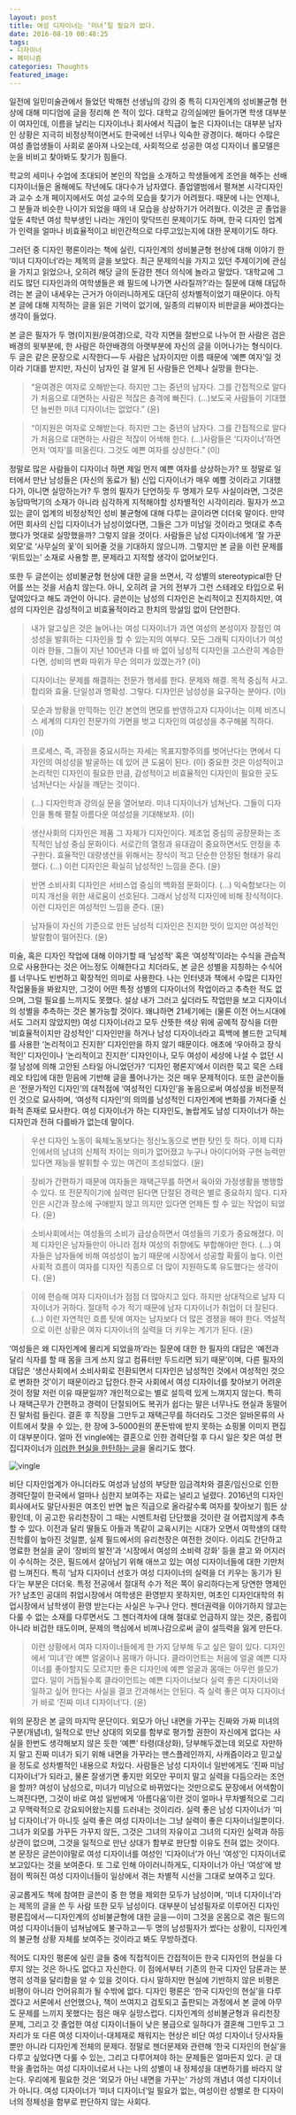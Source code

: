 ```yaml
---
layout: post
title: 여성 디자이너는 ‘미녀’일 필요가 없다.
date: 2016-08-19 00:48:25
tags: 
- 디자이너 
- 페미니즘
categories: Thoughts
featured_image: 
---
```

일전에 일민미술관에서 들었던 박해천 선생님의 강의 중 특히 디자인계의 성비불균형 현상에 대해 미디엄에 글을 정리해 쓴 적이 있다. 대학교 강의실에만 들어가면 학생 대부분이 여자인데, 이름을 날리는 디자이너나 회사에서 직급이 높은 디자이너는 대부분 남자인 상황은 지극히 비정상적이면서도 한국에선 너무나 익숙한 광경이다. 해마다 수많은 여성 졸업생들이 사회로 쏟아져 나오는데, 사회적으로 성공한 여성 디자이너 롤모델은 눈을 비비고 찾아봐도 찾기가 힘들다.

학교의 세미나 수업에 초대되어 본인의 작업을 소개하고 학생들에게 조언을 해주는 선배 디자이너들은 올해에도 작년에도 대다수가 남자였다. 졸업앨범에서 펼쳐본 시각디자인과 교수 소개 페이지에서도 여성 교수의 모습을 찾기가 어려웠다. 때문에 나는 언제나, 그 분들과 비슷한 나이가 되었을 때의 내 모습을 상상하기가 어려웠다. 이것은 곧 졸업을 앞둔 4학년 여성 학부생인 나라는 개인이 맞닥뜨린 문제이기도 하며, 한국 디자인 업계가 인력을 얼마나 비효율적이고 비인간적으로 다루고있는지에 대한 문제이기도 하다.

그러던 중 디자인 평론이라는 책에 실린, 디자인계의 성비불균형 현상에 대해 이야기 한 ‘미녀 디자이너’라는 제목의 글을 보았다. 최근 문제의식을 가지고 있던 주제이기에 관심을 가지고 읽었으나, 오히려 해당 글의 둔감한 젠더 의식에 놀라고 말았다. ‘대학교에 그리도 많던 디자인과의 여학생들은 왜 필드에 나가면 사라질까?’라는 질문에 대해 대답하려는 본 글이 내세우는 근거가 아이러니하게도 대단히 성차별적이었기 때문이다. 아직 본 글에 대해 지적하는 글을 읽은 기억이 없기에, 일종의 리뷰이자 비판글을 써야겠다는 생각이 들었다.

본 글은 필자가 두 명(이지원/윤여경)으로, 각각 지면을 절반으로 나누어 한 사람은 검은배경의 윗부분에, 한 사람은 하얀배경의 아랫부분에 자신의 글을 이어나가는 형식이다. 두 글은 같은 문장으로 시작한다 — 두 사람은 남자이지만 이름 때문에 ‘예쁜 여자’일 것이라 기대를 받지만, 자신이 남자인 걸 알게 된 사람들은 언제나 실망을 한다는.

>“윤여경은 여자로 오해받는다. 하지만 그는 중년의 남자다. 그를 간접적으로 알다가 처음으로 대면하는 사람은 적잖은 충격에 빠진다. (…)보도국 사람들이 기대했던 늘씬한 미녀 디자이너는 없었다.” (윤)

>“이지원은 여자로 오해받는다. 하지만 그는 중년의 남자다. 그를 간접적으로 알다가 처음으로 대면하는 사람은 적잖이 어색해 한다. (…)사람들은 ‘디자이너’하면 먼저 ‘여자’를 떠올린다. 그것도 예쁜 여자를 상상한다.” (이)

정말로 많은 사람들이 디자이너 하면 제일 먼저 예쁜 여자를 상상하는가? 또 정말로 일터에서 만난 남성들은 (자신의 동료가 될) 신입 디자이너가 매우 예쁠 것이라고 기대했다가, 아니면 실망하는가? 두 명의 필자가 단언하듯 두 명제가 모두 사실이라면, 그것은 농담따먹기의 소재가 아니라 심각하게 지적해야할 성차별적인 시각이리라. 필자가 쓰고있는 글이 업계의 비정상적인 성비 불균형에 대해 다루는 글이라면 더더욱 말이다. 만약 어떤 회사의 신입 디자이너가 남성이었다면, 그들은 그가 미남일 것이라고 멋대로 추측했다가 멋대로 실망했을까? 그렇지 않을 것이다. 사람들은 남성 디자이너에게 ‘잘 가꾼 외모’로 ‘사무실의 꽃’이 되어줄 것을 기대하지 않으니까. 그렇지만 본 글을 이런 문제를 ‘위트있는’ 소재로 사용할 뿐, 문제라고 지적할 생각이 없어보인다.

또한 두 글쓴이는 성비불균형 현상에 대한 글을 쓰면서, 각 성별의 stereotypical한 단어를 쓰는 것을 서슴치 않는다. 아니, 오히려 글 거의 전부가 그런 스테레오 타입으로 뒤덮여있다고 해도 과언이 아니다. 글쓴이는 남성의 디자인은 논리적이고 진지하지만, 여성의 디자인은 감성적이고 비효율적이라고 한치의 망설임 없이 단언한다.

>내가 알고싶은 것은 늘어나는 여성 디자이너가 과연 여성의 본성이자 장점인 여성성을 발휘하는 디자인을 할 수 있는지의 여부다. 모든 그래픽 디자이너가 여성이라 한들, 그들이 지난 100년과 다를 바 없이 남성적 디자인을 고스란히 계승한다면, 성비의 변화 따위가 무슨 의미가 있겠는가? (이)

>디자이너는 문제를 해결하는 전문가 행세를 한다. 문제와 해결. 목적 중심적 사고. 합리와 효율. 단일성과 명확성. 그렇다. 디자인은 남성성을 요구하는 분야다. (이)

>모순과 방황을 만끽하는 인간 본연의 면모를 반영하고자 디자이너는 이제 비즈니스 세계의 디자인 전문가의 가면을 벗고 디자인의 여성성을 추구해봄 직하다. (이)

>프로세스, 즉, 과정을 중요시하는 자세는 목표지향주의를 벗어난다는 면에서 디자인의 여성성을 발굴하는 데 있어 큰 도움이 된다. (이)
중요한 것은 이성적이고 논리적인 디자인이 필요한 만큼, 감성적이고 비효율적인 디자인이 필요한 곳도 넘처난다는 사실을 깨닫는 것이다.

>(…) 디자인학과 강의실 문을 열어보라. 미녀 디자이너가 넘쳐난다. 그들이 디자인을 통해 펼칠 아름다운 여성성을 기대해보자. (이)

>생산사회의 디자인은 제품 그 자체가 디자인이다. 제조업 중심의 공장문화는 조직적인 남성 중심 문화이다. 서로간의 열정과 유대감이 중요하면서도 안정을 추구한다. 효율적인 대량생산을 위해서는 장식이 적고 단순한 안정된 형태가 유리했다. (…) 이런 디자인은 확실히 남성적인 느낌을 준다. (윤)

>반면 소비사회 디자인은 서비스업 중심의 백화점 문화이다. (…) 익숙함보다는 이미지 개선을 위한 새로움이 선호된다. 그래서 남성적 디자인에 비해 장식적이다. 이런 디자인은 여성적인 느낌을 준다. (윤)

>남자들이 자신의 기준으로 만든 남성적 디자인은 진지한 맛이 있지만 여성적인 발랄함이 떨어진다. (윤)

미술, 혹은 디자인 작업에 대해 이야기할 때 ‘남성적’ 혹은 ‘여성적’이라는 수식을 관습적으로 사용한다는 것은 어느정도 이해한다고 치더라도, 본 글은 성별을 지칭하는 수식어를 너무나도 빈번하고 확장적인 의미로 사용한다. 나는 인터넷과 책에서 수많은 디자인 작업물들을 봐왔지만, 그것이 어떤 특정 성별의 디자이너의 작업이라고 추측한 적도 없으며, 그럴 필요를 느끼지도 못했다. 설상 내가 그러고 싶더라도 작업만을 보고 디자이너의 성별을 추측하는 것은 불가능할 것이다. 왜냐하면 21세기에는 (물론 이전 어느시대에서도 그러지 않았지만) 여성 디자이너라고 모두 산뜻한 색상 위에 공예적 장식을 더한 ‘비효율적이지만 감성적인’ 디자인만을 하거나 남성 디자이너라고 흑백에 볼드한 고딕체를 사용한 ‘논리적이고 진지한’ 디자인만을 하지 않기 때문이다. 애초에 ‘우아하고 장식적인’ 디자인이나 ‘논리적이고 진지한’ 디자인이나, 모두 여성이 세상에 나설 수 없던 시절 남성에 의해 고안된 스타일 아니었던가? ‘디자인 평론지’에서 이러한 묵고 묵은 스테레오 타입에 대한 믿음에 기반해 글을 풀어나가는 것은 매우 문제적이다. 또한 글쓴이들은 ‘전문가적인 디자인’의 대척점에 ‘여성적인 디자인’을 놓음으로써 여성성을 비전문적인 것으로 묘사하며, ‘여성적 디자인’의 의의를 남성적인 디자인계에 변화를 가져다줄 신화적 존재로 묘사한다. 여성 디자이너가 하는 디자인도, 놀랍게도 남성 디자이너가 하는 디자인과 전혀 다를바가 없는데 말이다.

>우선 디자인 노동이 육체노동보다는 정신노동으로 변한 탓인 듯 하다. 이제 디자인에서의 남녀의 신체적 차이는 의미가 없어졌고 누구나 아이디어와 구현 능력만 있다면 재능을 발휘할 수 있는 여건이 조성되었다. (윤)

>장비가 간편하기 때문에 여자들은 재택근무를 하면서 육아와 가정생활을 병행할 수 있다. 또 전문직이기에 실력만 된다면 단절된 경력은 별로 중요하지 않다. 디자인은 시간과 장소에 구애받지 않고 의지만 있다면 언제든 할 수 있는 작업이 되었다. (윤)

>소비사회에서는 여성들의 소비가 급상승하면서 여성들의 기호가 중요해졌다. 이제 디자인은 남자들만이 아니라 점차 여성의 취향에도 부합해야만 한다. (…) 여자들은 남자들에 비해 여성성이 높기 때문에 시장에서 성공할 확률이 높다. 이런 사회적 흐름이 여자를 디자인 직종으로 더 많이 지원하도록 유도했다는 생각이다. (윤)

>이에 편승해 여자 디자이너가 점점 더 많아지고 있다. 하지만 상대적으로 남자 디자이너가 귀하다. 절대적 수가 적기 때문에 남자 디자이너가 취업이 더 잘된다. (…) 이런 자연적인 흐름 탓에 여자는 남자보다 더 많은 경쟁을 해야 한다. 역설적으로 이런 상황은 여자 디자이너의 실력을 더 키우는 계기가 된다. (윤)

‘여성들은 왜 디자인계에 몰리게 되었을까’라는 질문에 대한 한 필자의 대답은 ‘예전과 달리 식자를 할 때 몸을 크게 쓰지 않고 컴퓨터만 두드리면 되기 때문’이며, 다른 필자의 대답은 ‘생산사회에서 소비사회로 전환되면서 디자인은 남성적인 것에서 여성적인 것으로 변화한 것’이기 때문이라고 답한다.한국 사회에서 여성 디자이너를 찾아보기 어려운 것이 정말 저런 이유 때문일까? 개인적으로는 별로 설득력 있게 느껴지지 않는다. 특히나 재택근무가 간편하고 경력이 단절되어도 복귀가 쉽다는 말은 너무나도 현실과 동떨어진 말처럼 들린다. 결혼 후 직장을 그만두고 재택근무를 하더라도 그것은 알바몬류의 사이트에서 찾을 수 있는, 한 장에 3–5000원의 푼돈밖에 받지 못하는 쇼핑몰 이미지 편집이 대부분이다. 얼마 전 vingle에는 결혼으로 인한 경력단절 후 다시 일은 찾은 여성 편집디자이너가 [이러한 현실을 한탄하는 글](https://www.vingle.net/posts/1586332-%EC%A0%80%EB%8A%94-%ED%8E%B8%EC%A7%91%EB%94%94%EC%9E%90%EC%9D%B4%EB%84%88%EC%9E%85%EB%8B%88%EB%8B%A4)을 올리기도 했다.

![vingle](/img/vingle.png)


비단 디자인업계가 아니더라도 여성과 남성의 부당한 임금격차와 결혼/임신으로 인한 경력단절이 한국에서 얼마나 심한지 보여주는 자료는 널리고 널렸다. 2016년의 디자인회사에서도 말단사원은 여초인 반면 높은 직급으로 올라갈수록 여자를 찾아보기 힘든 상황인데, 이 공고한 유리천장이 그 때는 시멘트처럼 단단했을 것이란 걸 어렵지않게 추측할 수 있다. 이전과 달리 딸들도 아들과 똑같이 교육시키는 시대가 오면서 여학생의 대학진학률이 높아진 것일뿐, 실제 필드에서의 유리천장은 여전한 것이다. 이리도 간단하고 명료한 현실을 굳이 ‘장비의 발전’과 ‘시장에서 여성의 소비력 강화’ 등을 끌고 와 어지러이 수식하는 것은, 필드에서 살아남기 위해 애쓰고 있는 여성 디자이너들에 대한 기만처럼 느껴진다. 특히 ‘남자 디자이너 선호가 여성 디자이너의 실력을 더 키우는 동기가 된다’는 부분은 더더욱. 특정 전공에서 절대적 수가 적은 쪽이 유리하다는게 당연한 명제인가? 남초인 공대의 취업시장에서 여학생은 환영받지 못하지만, 여초인 디자인대학의 취업시장에서 남학생이 환영 받는다는 사실은 누구나 안다. 젠더권력을 이야기하지 않고는 다룰 수 없는 소재를 다루면서도 그 젠더격차에 대해 절대로 언급하지 않는 것은, 중립이 아니라 비겁한 태도이며, 문제의 핵심에서 비껴나감으로써 글이 설득력을 잃게 만든다.

>이런 상황에서 여자 디자이너들에게 한 가지 당부해 두고 싶은 말이 있다. 디자인에서 ‘미녀’란 예쁜 얼굴이나 몸매가 아니다. 클라이언트는 처음에 얼굴 예쁜 디자이너를 좋아할지도 모르지만 좋은 디자인에 예쁜 얼굴과 몸매는 아무런 쓸모가 없다. 일이 거듭될수록 클라이언트는 예쁜 디자이너보다 실력 좋은 디자이너와 일하고 싶어 한다는 사실을 결코 간과해서는 안된다. 즉 실력 좋은 여자 디자이너가 바로 ‘진짜 미녀 디자이너’다. (윤)

위의 문장은 본 글의 마지막 문단이다. 외모가 아닌 내면을 가꾸는 진짜와 가짜 미녀의 구분(개념녀), 일적으로 만난 상대의 외모를 함부로 평가할 권한이 자신에게 없다는 사실을 한번도 생각해보지 않은 듯한 ‘예쁜’ 타령(대상화), 당부해두겠는데 외모로 자만하지 말고 진짜 미녀가 되기 위해 내면을 가꾸라는 맨스플레인까지, 사캐즘이라고 믿고싶을 정도로 성차별적인 내용으로 차있다. 사람들은 남성 디자이너 일반에게도 ‘진짜 미남 디자이너’가 되라고, 물론 잘생기면 좋지만 외모만 꾸미지 말고 실력을 다듬으라는 조언을 할까? 여성이 남성으로, 미녀가 미남으로 바뀌었다는 것만으로도 문장에서 어색함이 느껴진다면, 그것이 바로 여성 일반에게 ‘아름다움’이란 것이 얼마나 무차별적으로 그리고 무맥락적으로 강요되어왔는지를 드러내는 것이리라. 실력 좋은 남성 디자이너가 ‘미남 디자이너’가 아니듯 실력 좋은 여성 디자이너는 그냥 실력이 좋은 디자이너일뿐이다. 그녀가 외모를 가꾸든 가꾸지 않든, 그것은 그녀의 자유이고 그녀의 디자인 실력과 하등 상관이 없으며, 그것을 일적으로 만난 상대가 함부로 판단할 이유도 전혀 없는 것이다. 본 문장은 글쓴이야말로 여성 디자이너를 여성인 ‘디자이너’가 아닌 ‘여성’인 디자이너로 보고있다는 것을 보여준다. 또 그로 인해 아이러니하게도, 디자이너가 아닌 ‘여성’에 방점이 찍혀진 여성 디자이너들이 일상에서 겪는 차별적 시선을 그대로 보여주고 있다.

공교롭게도 책에 참여한 글쓴이 중 한 명을 제외한 모두가 남성이며, ‘미녀 디자이너’라는 제목의 글을 쓴 두 사람 또한 모두 남성이다. 대부분이 남성필자로 이루어진 디자인 평론집에서 — 디자인계의 성비불균형에 대한 글을 — 이미 그것을 온몸으로 겪은 필드의 여성 디자이너들이 넘쳐남에도 불구하고 — 두 명의 남성필자가 썼다는 상황이, 디자인계의 불균형 상황 자체를 보여주는 것이라고 봐도 무방하겠다.

적어도 디자인 평론에 실린 글들 중에 직접적이든 간접적이든 한국 디자인의 현실을 다루지 않는 것은 하나도 없다고 자신한다. 이 점에서부터 기존의 한국 디자인 담론과는 분명히 성격을 달리함을 알 수 있을 것이다. 다시 말하지만 현실에 기반하지 않은 비평은 비평이 아니라 언어유희가 될 수밖에 없다.
디자인 평론은 ‘한국 디자인의 현실’을 다루겠다고 서론에서 선언했으나, 책이 쓰여지고 검토되고 출판되는 과정에서 본 글에 아무도 문제를 느끼지 못했다는 점은 매우 실망스럽다. 디자인계의 성비불균형과 유리천장 문제, 그리고 갓 졸업한 여성 디자이너들이 낮은 봉급으로 일하다가 결혼해 그만두고 그 자리가 또 다른 여성 디자이너-대체재로 채워지는 현상은 비단 여성 디자이너 당사자들뿐만 아니라 디자인계 전체의 문제다. 정말로 젠더문제와 관련해 ‘한국 디자인의 현실’을 다루고 싶었다면 다룰 수 있는, 그리고 다루어져야 하는 문제들은 얼마든지 있다. 곧 대학을 졸업하는 여성 디자이너로서 나는 나의 성별이 내 정체성을 대변하기를 바라지 않는다. 우리에게 필요한 것은 ‘외모가 아닌 내면을 가꾸는’ 가상의 개념녀 여성 디자이너가 아니다. 여성 디자이너가 ‘미녀 디자이너’일 필요가 없는, 여성이란 성별로 한 디자이너의 정체성을 함부로 판단하지 않는 사회다.